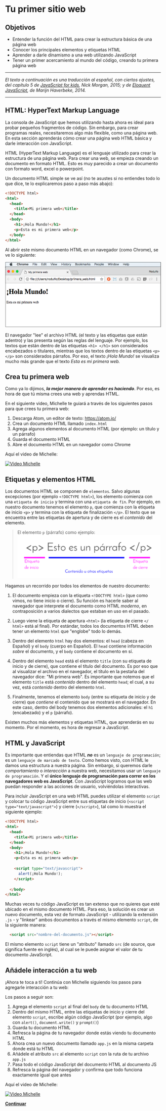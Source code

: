 # Tu primer sitio web
## Objetivos
- Entender la función del HTML para crear la estructura básica de una página web
- Conocer los principales elementos y etiquetas HTML
- Aprender a darle dinamismo a una web utilizando JavaScript
- Tener un primer acercamiento al mundo del código, creando tu primera página web

***
_El texto a continuación es una traducción al español, con ciertos ajustes, del capítulo 5 de [JavaScript for kids](http://pepa.holla.cz/wp-content/uploads/2015/11/JavaScript-for-Kids.pdf), Nick Morgan, 2015; y de [Eloquent JavaScript](http://eloquentjavascript.net/), de Marijn Haverbeke, 2014._
***

## HTML: HyperText Markup Language
La consola de JavaScript que hemos utilizando hasta ahora es ideal para probar pequeños fragmentos de código. Sin embargo, para crear programas reales, necesitaremos algo más flexible, como una página web. En esta sección aprenderás cómo crear una página web HTML básica y darle interacción con JavaScript.

HTML (HyperText Markup Language) es el lenguaje utilizado para crear la estructura de una página web. Para crear una web, se empieza creando un documento en formato HTML. Esto es muy parecido a crear un documento con formato word, excel o powerpoint.

Un documento HTML simple se ve así (no te asustes si no entiendes todo lo que dice, te lo explicaremos paso a paso más abajo):

```HTML
<!DOCTYPE html>
<html>
  <head>
    <title>Mi primera web</title>
  </head>
  <body>
    <h1>¡Hola Mundo!</h1>
    <p>Esta es mi primera web</p>    
  </body>
</html>

```
Al abrir este mismo documento HTML en un navegador (como Chrome), se ve lo siguiente:

![Vista en Chrome](img-my-first-website.png)

El navegador "lee" el archivo HTML (el texto y las etiquetas que están adentro) y las presenta según las reglas del lenguaje. Por ejemplo, los textos que están dentro de las etiquetas `<h1> </h1>` son considerados encabezados o titulares, mientras que los textos dentro de las etiquetas `<p> </p>` son considerados párrafos. Por eso, el texto _¡Hola Mundo!_ se visualiza mucho más grande que el texto _Esta es mi primera web._

## Crea tu primera web
Como ya lo dijimos, _**la mejor manera de aprender es haciendo**_. Por eso, es hora de que tú misma crees una web y aprendas HTML.

En el siguiente video, Michelle te guiará a través de los siguientes pasos para que crees tu primera web:

  1. Descarga Atom, un editor de texto: https://atom.io/
  2. Crea un documento HTML llamado `index.html`
  3. Agrega algunos elementos al documento HTML (por ejemplo: un título y un párrafo)
  4. Guarda el documento HTML
  5. Abre el documento HTML en un navegador como Chrome

Aquí el video de Michelle:

[![Video Michelle](https://img.youtube.com/vi/TePHiOKb72k/0.jpg)](https://www.youtube.com/watch?v=TePHiOKb72k)

## Etiquetas y elementos HTML
Los documentos HTML se componen de `elementos`. Salvo algunas excepciones (por ejemplo `<!DOCTYPE html>`), los elemento comienza con una `etiqueta de inicio` y termina con una `etiqueta de fin`. Por ejemplo, en nuestro documento tenemos el elemento `p`, que comienza con la etiqueta de inicio `<p>` y termina con la etiqueta de finalización `</p>`. El texto que se encuentra entre las etiquetas de apertura y de cierre es el _contenido_ del elemento.

> El elemento `p` (párrafo) como ejemplo:
![Ejemplo etiqueta](img-tag-sample.png)

Hagamos un recorrido por todos los elementos de nuestro documento:

1. El documento empieza con la etiqueta `<!DOCTYPE html>` (que como vimos, no tiene inicio o cierre). Su función es hacerle saber al navegador que interprete el documento como HTML _moderno_, en contraposición a varios dialectos que estaban en uso en el pasado.

2. Luego viene la etiqueta de apertura `<html>` (la etiqueta de cierre `</ html>` está al final). Por estándar, todos los documentos HTML deben tener un elemento `html` que "englobe" todo lo demás.

3. Dentro del elemento `html` hay dos elementos: el `head` (cabeza en Español) y el `body` (cuerpo en Español). El `head` contiene información _sobre_ el documento, y el `body` contiene el documento en sí.

4. Dentro del elemento `head` está el elemento `title` (con su etiqueta de inicio y de cierre), que contiene el título del documento. Es por eso que al visualizar el archivo en el navegador, el título en la pestaña del navegador dice: "Mi primera web". Es importante que notemos que el elemento `title` está _contenido_ dentro del elemento `head`; el cual, a su vez, está _contenido_ dentro del elemento `html`.

5. Finalmente, tenemos el elemento `body` (entre su etiqueta de inicio y de cierre) que _contiene_ el contenido que se mostrará en el navegador. En este caso, dentro del body tenemos dos elementos adicionales: el `h1` (encabezado) y el `p` (párrafo).

<!--

Una manera de visualizar este concepto de "encapsulado" donde unos elementos "contienen" a otros es a través de este gráfico:

![HTML Jerarquía](http://apprize.info/javascript/kids/kids.files/image057.jpg)

-->

Existen muchos más elementos y etiquetas HTML, que aprenderás en su momento. Por el momento, es hora de regresar a JavaScript.

<!-- ## HTML + CSS
Agrega estilos con CSS
-->

## HTML y JavaScript
Es importante que entiendas que HTML _**no**_ es un `lenguaje de programación`; es un `lenguaje de marcado de texto`. Como hemos visto, con HTML le damos una estructura a nuestra página. Sin embargo, si queremos darle _comportamiento_ o _interacción_ a nuestra web, necesitamos usar un `lenguaje de programación`. Y el **único lenguaje de programación para correr en los navegadores web es JavaScript**. Con JavaScript logramos que las web puedan responder a las acciones de usuario, volviéndolas interactivas.

Para incluir JavaScript en una web HTML puedes utilizar el elemento `script` y colocar tu código JavaScript entre sus etiquetas de inicio (`<script type="text/javascript">`) y cierre (`</script>`), tal como lo muestra el siguiente ejemplo:

```HTML
<!DOCTYPE html>
<html>
  <head>
    <title>Mi primera web</title>
  </head>
  <body>
    <h1>¡Hola Mundo!</h1>
    <p>Esta es mi primera web</p>

    <script type="text/javascript">
      alert(¡Hola Mundo!);
    </script>    

  </body>
</html>

```

Muchas veces tu código JavaScript es tan extenso que no quieres que esté ubicado en el mismo documento HTML. Para eso, la solución es crear un nuevo documento, esta vez de formato JavaScript - utilizando la extensión `.js` - y "linkear" ambos documentos a través el mismo elemento `script`, de la siguiente manera:

```html
  <script src="nombre-del-documento.js"></script>
```  

El mismo elemento `script` tiene un "atributo" llamado `src` (de source, que significa fuente en inglés), al cual se le puede asignar el valor de tu documento JavaScript.

## Añádele interacción a tu web
¡Ahora te toca a tí! Continúa con Michelle siguiendo los pasos para agregarle interacción a tu web:

Los pasos a seguir son:
  1. Agrega el elemento `script` al final del `body` de tu documento HTML
  2. Dentro del mismo HTML, entre las etiquetas de inicio y cierre del elemento `script`, escribe algún código JavaScript (por ejemplo, algo con `alert()`, `document.write()` y `prompt()`)
  3. Guarda tu documento HTML
  4. Refresca la página de tu navegador donde estás viendo tu documento HTML
  5. Ahora crea un nuevo documento llamado `app.js` en la misma carpeta donde está tu HTML
  6. Añádele el atributo `src` al elemento `script` con la ruta de tu archivo `app.js`
  7. Pasa todo el código JavaScript del documento HTML al documento JS
  8. Refresca la página del navegador y confirma que todo funciona exactamente igual que antes


Aquí el video de Michelle:

[![Video Michelle](https://img.youtube.com/vi/TePHiOKb72k/0.jpg)](https://www.youtube.com/watch?v=TePHiOKb72k)

<!--
## Sube tu página a GitHub Pages
y deplegándola en [GitHub Pages](https://pages.github.com/)
-->

**[Continuar](04-prueba-tu-conocimiento-introduction.md)**
